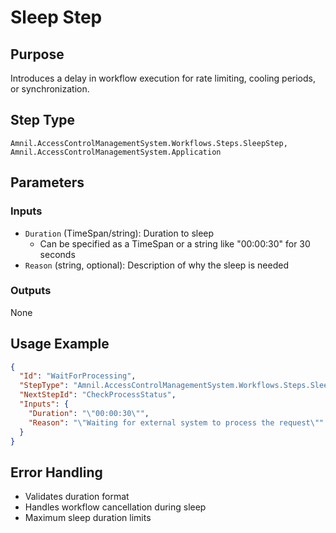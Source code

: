 # Sleep Step

## Purpose
Introduces a delay in workflow execution for rate limiting, cooling periods, or synchronization.

## Step Type
```
Amnil.AccessControlManagementSystem.Workflows.Steps.SleepStep, Amnil.AccessControlManagementSystem.Application
```

## Parameters

### Inputs
- `Duration` (TimeSpan/string): Duration to sleep
  - Can be specified as a TimeSpan or a string like "00:00:30" for 30 seconds
- `Reason` (string, optional): Description of why the sleep is needed

### Outputs
None

## Usage Example

```json
{
  "Id": "WaitForProcessing",
  "StepType": "Amnil.AccessControlManagementSystem.Workflows.Steps.SleepStep, Amnil.AccessControlManagementSystem.Application",
  "NextStepId": "CheckProcessStatus",
  "Inputs": {
    "Duration": "\"00:00:30\"",
    "Reason": "\"Waiting for external system to process the request\""
  }
}
```

## Error Handling
- Validates duration format
- Handles workflow cancellation during sleep
- Maximum sleep duration limits
